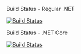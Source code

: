 Build Status - Regular .NET

[![Build Status](https://dev.azure.com/calmo-framework-build/calmo-net/_apis/build/status/calmo-framework.calmo-net?branchName=master)](https://dev.azure.com/calmo-framework-build/calmo-net/_build/latest?definitionId=1?branchName=master)

Build Status - .NET Core

[![Build Status](https://dev.azure.com/calmo-framework-build/calmo-net/_apis/build/status/calmo-framework.calmo-net-core?branchName=master)](https://dev.azure.com/calmo-framework-build/calmo-net/_build/latest?definitionId=2?branchName=master)
